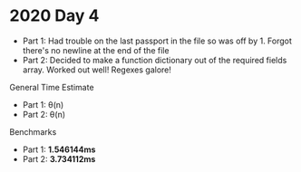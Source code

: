 # 2020 Day 4
- Part 1: Had trouble on the last passport in the file so was off by 1. Forgot there's no newline at the end of the file
- Part 2: Decided to make a function dictionary out of the required fields array. Worked out well! Regexes galore!

General Time Estimate
- Part 1: θ(n) 
- Part 2: θ(n)

Benchmarks
- Part 1: **1.546144ms**
- Part 2: **3.734112ms**



